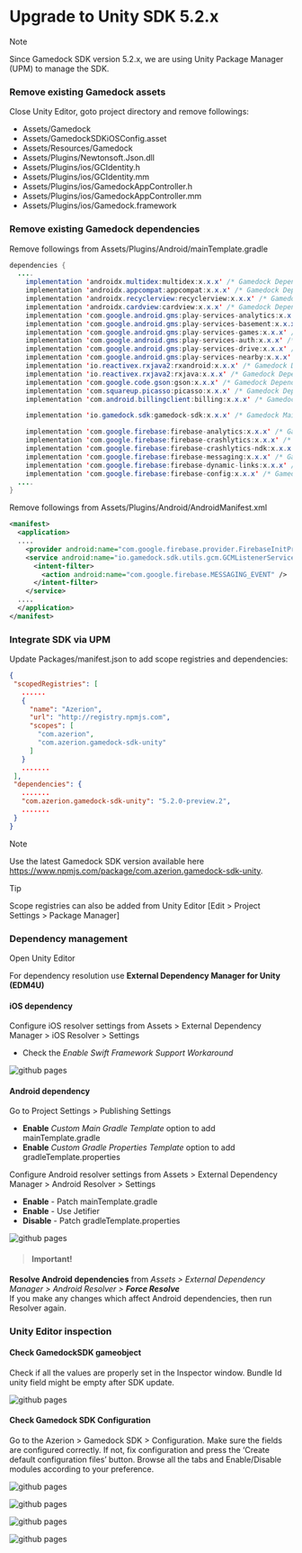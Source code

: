 # Upgrade to Unity SDK 5.2.x

> [!NOTE]
> Since Gamedock SDK version 5.2.x, we are using Unity Package Manager (UPM) to manage the SDK.

### Remove existing Gamedock assets

Close Unity Editor, goto project directory and remove followings:

* Assets/Gamedock
* Assets/GamedockSDKiOSConfig.asset
* Assets/Resources/Gamedock
* Assets/Plugins/Newtonsoft.Json.dll
* Assets/Plugins/ios/GCIdentity.h
* Assets/Plugins/ios/GCIdentity.mm
* Assets/Plugins/ios/GamedockAppController.h
* Assets/Plugins/ios/GamedockAppController.mm
* Assets/Plugins/ios/Gamedock.framework

### Remove existing Gamedock dependencies
Remove followings from Assets/Plugins/Android/mainTemplate.gradle
~~~java
dependencies {
  ....
    implementation 'androidx.multidex:multidex:x.x.x' /* Gamedock Dependency */
    implementation 'androidx.appcompat:appcompat:x.x.x' /* Gamedock Dependency */
    implementation 'androidx.recyclerview:recyclerview:x.x.x' /* Gamedock Dependency */
    implementation 'androidx.cardview:cardview:x.x.x' /* Gamedock Dependency */
    implementation 'com.google.android.gms:play-services-analytics:x.x.x' /* Gamedock Dependency */
    implementation 'com.google.android.gms:play-services-basement:x.x.x' /* Gamedock Dependency */
    implementation 'com.google.android.gms:play-services-games:x.x.x' /* Gamedock Dependency */
    implementation 'com.google.android.gms:play-services-auth:x.x.x' /* Gamedock Dependency */
    implementation 'com.google.android.gms:play-services-drive:x.x.x' /* Gamedock Dependency */
    implementation 'com.google.android.gms:play-services-nearby:x.x.x' /* Gamedock Dependency */
    implementation 'io.reactivex.rxjava2:rxandroid:x.x.x' /* Gamedock Dependency */
    implementation 'io.reactivex.rxjava2:rxjava:x.x.x' /* Gamedock Dependency */
    implementation 'com.google.code.gson:gson:x.x.x' /* Gamedock Dependency */
    implementation 'com.squareup.picasso:picasso:x.x.x' /* Gamedock Dependency */
    implementation 'com.android.billingclient:billing:x.x.x' /* Gamedock Dependency */

    implementation 'io.gamedock.sdk:gamedock-sdk:x.x.x' /* Gamedock Main Module */

    implementation 'com.google.firebase:firebase-analytics:x.x.x' /* Gamedock Firebase */
    implementation 'com.google.firebase:firebase-crashlytics:x.x.x' /* Gamedock Firebase */
    implementation 'com.google.firebase:firebase-crashlytics-ndk:x.x.x' /* Gamedock Firebase */
    implementation 'com.google.firebase:firebase-messaging:x.x.x' /* Gamedock Firebase */
    implementation 'com.google.firebase:firebase-dynamic-links:x.x.x' /* Gamedock Firebase */
    implementation 'com.google.firebase:firebase-config:x.x.x' /* Gamedock Firebase */
  ....
}  
~~~

Remove followings from Assets/Plugins/Android/AndroidManifest.xml
~~~xml
<manifest>
  <application>
  ....
    <provider android:name="com.google.firebase.provider.FirebaseInitProvider" android:authorities="${applicationId}.firebaseinitprovider" tools:node="remove" />
    <service android:name="io.gamedock.sdk.utils.gcm.GCMListenerService" android:exported="false">
      <intent-filter>
        <action android:name="com.google.firebase.MESSAGING_EVENT" />
      </intent-filter>
    </service>
  ....
  </application>
</manifest>
~~~

### Integrate SDK via UPM

Update Packages/manifest.json to add scope registries and dependencies:

~~~json
{
 "scopedRegistries": [
   ......
   {
     "name": "Azerion",
     "url": "http://registry.npmjs.com",
     "scopes": [
       "com.azerion",
       "com.azerion.gamedock-sdk-unity"
     ]
   }
   .......
 ],
 "dependencies": {
   .......
   "com.azerion.gamedock-sdk-unity": "5.2.0-preview.2",
   .......
 }
}
~~~

> [!NOTE]
> Use the latest Gamedock SDK version available here https://www.npmjs.com/package/com.azerion.gamedock-sdk-unity.

> [!TIP]
> Scope registries can also be added from Unity Editor [Edit > Project Settings > Package Manager]

### Dependency management
Open Unity Editor

For dependency resolution use **External Dependency Manager for Unity (EDM4U)**

#### iOS dependency
Configure iOS resolver settings from Assets > External Dependency Manager > iOS Resolver > Settings 
* Check the *Enable Swift Framework Support Workaround* 

![github pages](_images/upgradeUnitySDK/upgradeUnitySDK6.png)

#### Android dependency
Go to Project Settings > Publishing Settings 
* **Enable** *Custom Main Gradle Template* option to add mainTemplate.gradle 
* **Enable** *Custom Gradle Properties Template* option to add gradleTemplate.properties

Configure Android resolver settings from Assets > External Dependency Manager > Android Resolver > Settings 
* **Enable** - Patch mainTemplate.gradle
* **Enable** - Use Jetifier
* **Disable** - Patch gradleTemplate.properties

![github pages](_images/upgradeUnitySDK/upgradeUnitySDK7.png)


> #### Important! <br>
  **Resolve Android dependencies** from *Assets > External Dependency Manager > Android Resolver > **Force Resolve*** <br>
  If you make any changes which affect Android dependencies, then run Resolver again.

### Unity Editor inspection

#### Check GamedockSDK gameobject
Check if all the values are properly set in the Inspector window. Bundle Id unity field might be empty after SDK update.

![github pages](_images/upgradeUnitySDK/upgradeUnitySDK1.png)


#### Check Gamedock SDK Configuration
Go to the Azerion > Gamedock SDK > Configuration. Make sure the fields are configured correctly. If not, fix configuration and press the ‘Create default configuration files’ button. Browse all the tabs and Enable/Disable modules according to your preference.

![github pages](_images/upgradeUnitySDK/upgradeUnitySDK2.png)

![github pages](_images/upgradeUnitySDK/upgradeUnitySDK3.png)

![github pages](_images/upgradeUnitySDK/upgradeUnitySDK4.png)

![github pages](_images/upgradeUnitySDK/upgradeUnitySDK5.png)
